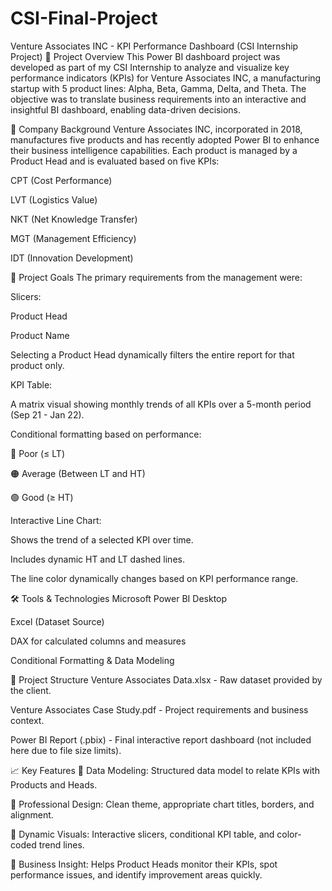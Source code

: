 # CSI-Final-Project
Venture Associates INC - KPI Performance Dashboard (CSI Internship Project)
🧾 Project Overview
This Power BI dashboard project was developed as part of my CSI Internship to analyze and visualize key performance indicators (KPIs) for Venture Associates INC, a manufacturing startup with 5 product lines: Alpha, Beta, Gamma, Delta, and Theta. The objective was to translate business requirements into an interactive and insightful BI dashboard, enabling data-driven decisions.

🏢 Company Background
Venture Associates INC, incorporated in 2018, manufactures five products and has recently adopted Power BI to enhance their business intelligence capabilities. Each product is managed by a Product Head and is evaluated based on five KPIs:

CPT (Cost Performance)

LVT (Logistics Value)

NKT (Net Knowledge Transfer)

MGT (Management Efficiency)

IDT (Innovation Development)

🎯 Project Goals
The primary requirements from the management were:

Slicers:

Product Head

Product Name

Selecting a Product Head dynamically filters the entire report for that product only.

KPI Table:

A matrix visual showing monthly trends of all KPIs over a 5-month period (Sep 21 - Jan 22).

Conditional formatting based on performance:

🔴 Poor (≤ LT)

🟠 Average (Between LT and HT)

🟢 Good (≥ HT)

Interactive Line Chart:

Shows the trend of a selected KPI over time.

Includes dynamic HT and LT dashed lines.

The line color dynamically changes based on KPI performance range.

🛠️ Tools & Technologies
Microsoft Power BI Desktop

Excel (Dataset Source)

DAX for calculated columns and measures

Conditional Formatting & Data Modeling

📂 Project Structure
Venture Associates Data.xlsx - Raw dataset provided by the client.

Venture Associates Case Study.pdf - Project requirements and business context.

Power BI Report (.pbix) - Final interactive report dashboard (not included here due to file size limits).

📈 Key Features
🧠 Data Modeling: Structured data model to relate KPIs with Products and Heads.

🎨 Professional Design: Clean theme, appropriate chart titles, borders, and alignment.

📌 Dynamic Visuals: Interactive slicers, conditional KPI table, and color-coded trend lines.

📎 Business Insight: Helps Product Heads monitor their KPIs, spot performance issues, and identify improvement areas quickly.



